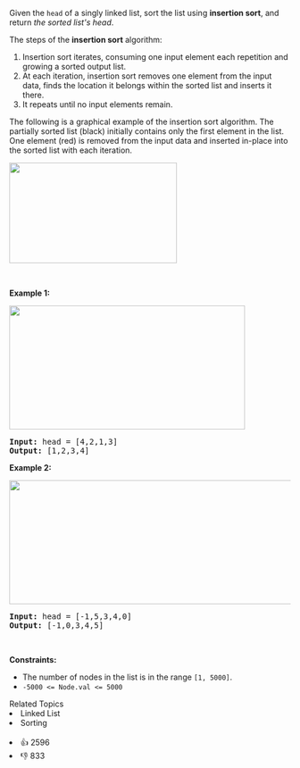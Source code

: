<p>Given the <code>head</code> of a singly linked list, sort the list using <strong>insertion sort</strong>, and return <em>the sorted list's head</em>.</p>

<p>The steps of the <strong>insertion sort</strong> algorithm:</p>

<ol> 
 <li>Insertion sort iterates, consuming one input element each repetition and growing a sorted output list.</li> 
 <li>At each iteration, insertion sort removes one element from the input data, finds the location it belongs within the sorted list and inserts it there.</li> 
 <li>It repeats until no input elements remain.</li> 
</ol>

<p>The following is a graphical example of the insertion sort algorithm. The partially sorted list (black) initially contains only the first element in the list. One element (red) is removed from the input data and inserted in-place into the sorted list with each iteration.</p> 
<img alt="" src="https://upload.wikimedia.org/wikipedia/commons/0/0f/Insertion-sort-example-300px.gif" style="height:180px; width:300px" /> 
<p>&nbsp;</p> 
<p><strong class="example">Example 1:</strong></p> 
<img alt="" src="https://assets.leetcode.com/uploads/2021/03/04/sort1linked-list.jpg" style="width: 422px; height: 222px;" /> 
<pre>
<strong>Input:</strong> head = [4,2,1,3]
<strong>Output:</strong> [1,2,3,4]
</pre>

<p><strong class="example">Example 2:</strong></p> 
<img alt="" src="https://assets.leetcode.com/uploads/2021/03/04/sort2linked-list.jpg" style="width: 542px; height: 222px;" /> 
<pre>
<strong>Input:</strong> head = [-1,5,3,4,0]
<strong>Output:</strong> [-1,0,3,4,5]
</pre>

<p>&nbsp;</p> 
<p><strong>Constraints:</strong></p>

<ul> 
 <li>The number of nodes in the list is in the range <code>[1, 5000]</code>.</li> 
 <li><code>-5000 &lt;= Node.val &lt;= 5000</code></li> 
</ul>

<div><div>Related Topics</div><div><li>Linked List</li><li>Sorting</li></div></div><br><div><li>👍 2596</li><li>👎 833</li></div>